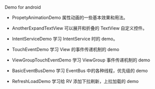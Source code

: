 Demo for android

* PropetyAnimationDemo 属性动画的一些基本效果和用法。

* AnotherExpandTextView 可以展开和折叠的 TextView 自定义控件。

* IntentServiceDemo 学习 IntentService 时的 demo。

* TouchEventDemo 学习 View 的事件传递机制的 demo

* ViewGroupTouchEventDemo 学习 ViewGroup 事件传递机制的 demo

* BasicEventBusDemo 学习 EventBus 中的各种线程，优先级的 demo

* RefreshLoadDemo 学习给 RV 添加下拉刷新，上拉加载的 demo

  ​

  ​